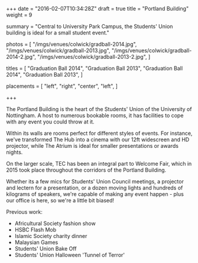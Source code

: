 +++
date = "2016-02-07T10:34:28Z"
draft = true
title = "Portland Building"
weight = 9

summary = "Central to University Park Campus, the Students' Union building is ideal for a small student event."

photos = [
  "/imgs/venues/colwick/gradball-2014.jpg",
  "/imgs/venues/colwick/gradball-2013.jpg",
  "/imgs/venues/colwick/gradball-2014-2.jpg",
  "/imgs/venues/colwick/gradball-2013-2.jpg",
]

titles = [
  "Graduation Ball 2014",
  "Graduation Ball 2013",
  "Graduation Ball 2014",
  "Graduation Ball 2013",
]

placements = [
  "left",
  "right",
  "center",
  "left",
]

+++

The Portland Building is the heart of the Students' Union of the University of Nottingham. A host to numerous bookable rooms, it has facilities to cope with any event you could throw at it.

Within its walls are rooms perfect for different styles of events. For instance, we've transformed The Hub into a cinema with our 12ft widescreen and HD projector, while The Atrium is ideal for smaller presentations or awards nights.

On the larger scale, TEC has been an integral part to Welcome Fair, which in 2015 took place throughout the corridors of the Portland Building. 

Whether its a few mics for Students' Union Council meetings, a projector and lectern for a presentation, or a dozen moving lights and hundreds of kilograms of speakers, we're capable of making any event happen - plus our office is here, so we're a little bit biased!

Previous work:

- Africultural Society fashion show
- HSBC Flash Mob
- Islamic Society charity dinner
- Malaysian Games 
- Students' Union Bake Off
- Students' Union Halloween 'Tunnel of Terror'